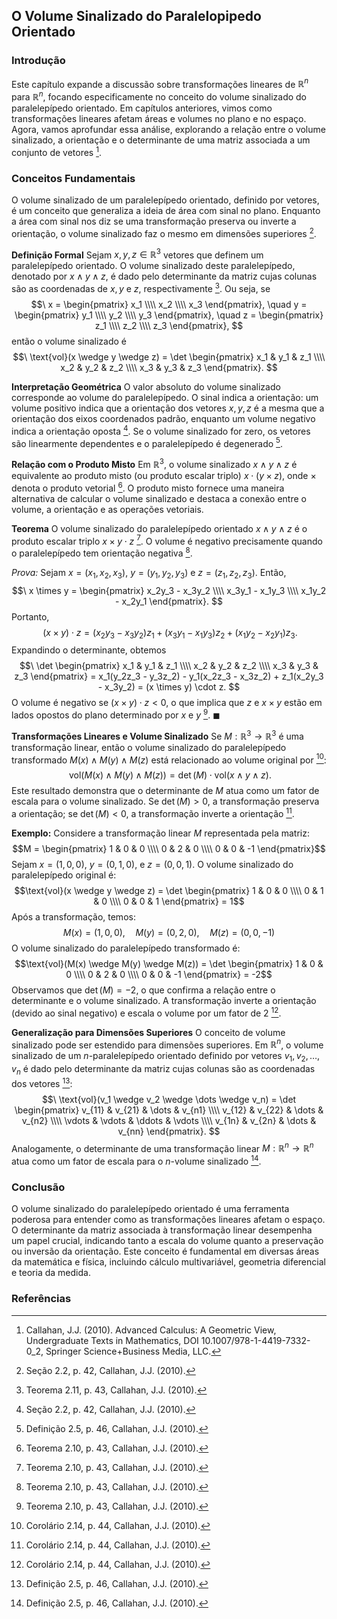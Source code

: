 ## O Volume Sinalizado do Paralelopipedo Orientado

### Introdução
Este capítulo expande a discussão sobre transformações lineares de $\mathbb{R}^n$ para $\mathbb{R}^n$, focando especificamente no conceito do volume sinalizado do paralelepípedo orientado. Em capítulos anteriores, vimos como transformações lineares afetam áreas e volumes no plano e no espaço. Agora, vamos aprofundar essa análise, explorando a relação entre o volume sinalizado, a orientação e o determinante de uma matriz associada a um conjunto de vetores [^1].

### Conceitos Fundamentais
O volume sinalizado de um paralelepípedo orientado, definido por vetores, é um conceito que generaliza a ideia de área com sinal no plano. Enquanto a área com sinal nos diz se uma transformação preserva ou inverte a orientação, o volume sinalizado faz o mesmo em dimensões superiores [^42].

**Definição Formal**
Sejam $x, y, z \in \mathbb{R}^3$ vetores que definem um paralelepípedo orientado. O volume sinalizado deste paralelepípedo, denotado por $x \wedge y \wedge z$, é dado pelo determinante da matriz cujas colunas são as coordenadas de $x, y$ e $z$, respectivamente [^15]. Ou seja, se
$$\
x = \begin{pmatrix} x_1 \\\\ x_2 \\\\ x_3 \end{pmatrix}, \quad
y = \begin{pmatrix} y_1 \\\\ y_2 \\\\ y_3 \end{pmatrix}, \quad
z = \begin{pmatrix} z_1 \\\\ z_2 \\\\ z_3 \end{pmatrix},
$$
então o volume sinalizado é
$$\
\text{vol}(x \wedge y \wedge z) = \det \begin{pmatrix} x_1 & y_1 & z_1 \\\\ x_2 & y_2 & z_2 \\\\ x_3 & y_3 & z_3 \end{pmatrix}.
$$

**Interpretação Geométrica**
O valor absoluto do volume sinalizado corresponde ao volume do paralelepípedo. O sinal indica a orientação: um volume positivo indica que a orientação dos vetores $x, y, z$ é a mesma que a orientação dos eixos coordenados padrão, enquanto um volume negativo indica a orientação oposta [^42]. Se o volume sinalizado for zero, os vetores são linearmente dependentes e o paralelepípedo é degenerado [^46].

**Relação com o Produto Misto**
Em $\mathbb{R}^3$, o volume sinalizado $x \wedge y \wedge z$ é equivalente ao produto misto (ou produto escalar triplo) $x \cdot (y \times z)$, onde $\times$ denota o produto vetorial [^43]. O produto misto fornece uma maneira alternativa de calcular o volume sinalizado e destaca a conexão entre o volume, a orientação e as operações vetoriais.

**Teorema**
O volume sinalizado do paralelepípedo orientado $x \wedge y \wedge z$ é o produto escalar triplo $x \times y \cdot z$ [^43]. O volume é negativo precisamente quando o paralelepípedo tem orientação negativa [^43].

*Prova:*
Sejam $x = (x_1, x_2, x_3)$, $y = (y_1, y_2, y_3)$ e $z = (z_1, z_2, z_3)$. Então,
$$\
x \times y = \begin{pmatrix} x_2y_3 - x_3y_2 \\\\ x_3y_1 - x_1y_3 \\\\ x_1y_2 - x_2y_1 \end{pmatrix}.
$$
Portanto,
$$\
(x \times y) \cdot z = (x_2y_3 - x_3y_2)z_1 + (x_3y_1 - x_1y_3)z_2 + (x_1y_2 - x_2y_1)z_3.
$$
Expandindo o determinante, obtemos
$$\
\det \begin{pmatrix} x_1 & y_1 & z_1 \\\\ x_2 & y_2 & z_2 \\\\ x_3 & y_3 & z_3 \end{pmatrix} = x_1(y_2z_3 - y_3z_2) - y_1(x_2z_3 - x_3z_2) + z_1(x_2y_3 - x_3y_2) = (x \times y) \cdot z.
$$
O volume é negativo se $(x \times y) \cdot z < 0$, o que implica que $z$ e $x \times y$ estão em lados opostos do plano determinado por $x$ e $y$ [^43]. $\blacksquare$

**Transformações Lineares e Volume Sinalizado**
Se $M: \mathbb{R}^3 \to \mathbb{R}^3$ é uma transformação linear, então o volume sinalizado do paralelepípedo transformado $M(x) \wedge M(y) \wedge M(z)$ está relacionado ao volume original por [^44]:
$$\
\text{vol}(M(x) \wedge M(y) \wedge M(z)) = \det(M) \cdot \text{vol}(x \wedge y \wedge z).
$$
Este resultado demonstra que o determinante de $M$ atua como um fator de escala para o volume sinalizado. Se $\det(M) > 0$, a transformação preserva a orientação; se $\det(M) < 0$, a transformação inverte a orientação [^44].

**Exemplo:**
Considere a transformação linear $M$ representada pela matriz:
$$M = \begin{pmatrix} 1 & 0 & 0 \\\\ 0 & 2 & 0 \\\\ 0 & 0 & -1 \end{pmatrix}$$
Sejam $x = (1, 0, 0)$, $y = (0, 1, 0)$, e $z = (0, 0, 1)$. O volume sinalizado do paralelepípedo original é:
$$\text{vol}(x \wedge y \wedge z) = \det \begin{pmatrix} 1 & 0 & 0 \\\\ 0 & 1 & 0 \\\\ 0 & 0 & 1 \end{pmatrix} = 1$$
Após a transformação, temos:
$$M(x) = (1, 0, 0), \quad M(y) = (0, 2, 0), \quad M(z) = (0, 0, -1)$$
O volume sinalizado do paralelepípedo transformado é:
$$\text{vol}(M(x) \wedge M(y) \wedge M(z)) = \det \begin{pmatrix} 1 & 0 & 0 \\\\ 0 & 2 & 0 \\\\ 0 & 0 & -1 \end{pmatrix} = -2$$
Observamos que $\det(M) = -2$, o que confirma a relação entre o determinante e o volume sinalizado. A transformação inverte a orientação (devido ao sinal negativo) e escala o volume por um fator de 2 [^44].

**Generalização para Dimensões Superiores**
O conceito de volume sinalizado pode ser estendido para dimensões superiores. Em $\mathbb{R}^n$, o volume sinalizado de um *n*-paralelepípedo orientado definido por vetores $v_1, v_2, \dots, v_n$ é dado pelo determinante da matriz cujas colunas são as coordenadas dos vetores [^46]:
$$\
\text{vol}(v_1 \wedge v_2 \wedge \dots \wedge v_n) = \det \begin{pmatrix} v_{11} & v_{21} & \dots & v_{n1} \\\\ v_{12} & v_{22} & \dots & v_{n2} \\\\ \vdots & \vdots & \ddots & \vdots \\\\ v_{1n} & v_{2n} & \dots & v_{nn} \end{pmatrix}.
$$
Analogamente, o determinante de uma transformação linear $M: \mathbb{R}^n \to \mathbb{R}^n$ atua como um fator de escala para o *n*-volume sinalizado [^46].

### Conclusão
O volume sinalizado do paralelepípedo orientado é uma ferramenta poderosa para entender como as transformações lineares afetam o espaço. O determinante da matriz associada à transformação linear desempenha um papel crucial, indicando tanto a escala do volume quanto a preservação ou inversão da orientação. Este conceito é fundamental em diversas áreas da matemática e física, incluindo cálculo multivariável, geometria diferencial e teoria da medida.

### Referências
[^1]: Callahan, J.J. (2010). Advanced Calculus: A Geometric View, Undergraduate Texts in Mathematics, DOI 10.1007/978-1-4419-7332-0_2, Springer Science+Business Media, LLC.
[^15]: Teorema 2.11, p. 43, Callahan, J.J. (2010).
[^42]: Seção 2.2, p. 42, Callahan, J.J. (2010).
[^43]: Teorema 2.10, p. 43, Callahan, J.J. (2010).
[^44]: Corolário 2.14, p. 44, Callahan, J.J. (2010).
[^46]: Definição 2.5, p. 46, Callahan, J.J. (2010).

<!-- END -->